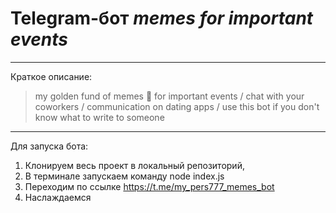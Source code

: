 # Telegram-бот ___memes for important events___
***
Краткое описание:
> my golden fund of memes 🤡 for important events / chat with your coworkers  / communication on dating apps / use this bot if you don't know what to write to someone
***
Для запуска бота:
1. Клонируем весь проект в локальный репозиторий,
2. В терминале запускаем команду node index.js
3. Переходим по ссылке https://t.me/my_pers777_memes_bot
4. Наслаждаемся
